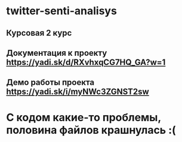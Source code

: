 # twitter-senti-analisys
## Курсовая 2 курс
## Документация к проекту https://yadi.sk/d/RXvhxqCG7HQ_GA?w=1
## Демо работы проекта https://yadi.sk/i/myNWc3ZGNST2sw
# С кодом какие-то проблемы, половина файлов крашнулась :(
